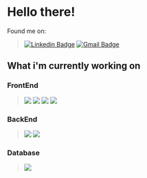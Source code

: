 # Hello there! #

Found me on:  
> [![Linkedin Badge](https://img.shields.io/badge/-Altair_Todescatto_Filho-blue?style=flat-square&logo=Linkedin&logoColor=white&link=https://www.linkedin.com/in/altairtf/)](https://www.linkedin.com/in/altairtf/) 
> [![Gmail Badge](https://img.shields.io/badge/-todescatto6@gmail.com-c14438?style=flat-square&logo=Gmail&logoColor=white&link=mailto:todescatto6@gmail.com)](mailto:todescatto6@gmail.com)

## What i'm currently working on
### FrontEnd
  > <img src="https://img.shields.io/badge/HTML5-E34F26?style=for-the-badge&logo=html5&logoColor=white" />
  > <img src="https://img.shields.io/badge/CSS3-1572B6?style=for-the-badge&logo=css3&logoColor=white" />
  > <img src="https://img.shields.io/badge/JavaScript-323330?style=for-the-badge&logo=javascript&logoColor=F7DF1E" />
  > <img src="https://img.shields.io/badge/React-20232A?style=for-the-badge&logo=react&logoColor=61DAFB" />
  
### BackEnd
  > <img src="https://img.shields.io/badge/Java-ED8B00?style=for-the-badge&logo=java&logoColor=white" />
  > <img src="https://img.shields.io/badge/Spring_Boot-F2F4F9?style=for-the-badge&logo=spring-boot" />

### Database
  > <img src="https://img.shields.io/badge/PostgreSQL-316192?style=for-the-badge&logo=postgresql&logoColor=white" />
